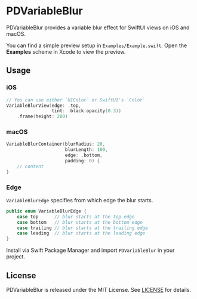 # PDVariableBlur

PDVariableBlur provides a variable blur effect for SwiftUI views on iOS and macOS.

You can find a simple preview setup in `Examples/Example.swift`.
Open the **Examples** scheme in Xcode to view the preview.

## Usage

### iOS

```swift
// You can use either `UIColor` or SwiftUI's `Color`
VariableBlurView(edge: .top,
                 tint: .black.opacity(0.3))
    .frame(height: 200)
```

### macOS

```swift
VariableBlurContainer(blurRadius: 20,
                      blurLength: 100,
                      edge: .bottom,
                      padding: 0) {
    // content
}
```

### Edge

`VariableBlurEdge` specifies from which edge the blur starts.

```swift
public enum VariableBlurEdge {
    case top      // blur starts at the top edge
    case bottom   // blur starts at the bottom edge
    case trailing // blur starts at the trailing edge
    case leading  // blur starts at the leading edge
}
```

Install via Swift Package Manager and import `PDVariableBlur` in your project.

## License

PDVariableBlur is released under the MIT License. See [LICENSE](LICENSE) for details.

